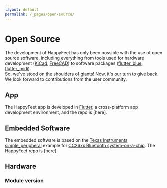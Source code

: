 ```yaml
---
layout: default
permalink: /_pages/open-source/
---
```


# Open Source

The development of HappyFeet has only been possible with the use of open source software, including
everything from tools used for hardware development ([KiCad](https://www.kicad.org), 
[FreeCAD](https://www.freecadweb.org)) 
to software packages ([flutter_blue](https://pub.dev/packages/flutter_blue), 
[flutter_midi](https://pub.dev/packages/flutter_midi)).  
So, we've stood on the shoulders of giants!  Now, it's our turn to give back.  We look forward
to contributions from the user community.

## App

The HappyFeet app is developed in [Flutter](https://flutter.dev), a cross-platform app development
environment, and the repo is [here].

## Embedded Software

The embedded software is based on the [Texas Instruments](https://ti.com) [simple_peripheral](http://software-dl.ti.com/simplelink/esd/simplelink_cc26x2_sdk/2.10.00.44/exports/examples/rtos/CC26X2R1_LAUNCHXL/ble5stack/simple_peripheral/README.html)
example for [CC26xx Bluetooth system-on-a-chip](https://www.ti.com/wireless-connectivity/bluetooth/overview/overview.html).
The HappyFeet repo is [here].

## Hardware

### Module version